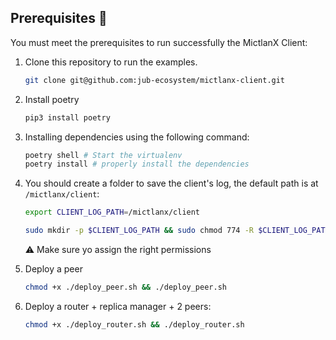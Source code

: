 
## Prerequisites 🧾

You must meet the prerequisites to run successfully the MictlanX Client:

1. Clone this repository to run the examples.

   ```sh
   git clone git@github.com:jub-ecosystem/mictlanx-client.git
   ```
2. Install poetry
    ```sh
    pip3 install poetry
    ```
3. Installing dependencies using the following command:

   ```sh
   poetry shell # Start the virtualenv
   poetry install # properly install the dependencies
   ```
4. You should create a folder to save the client's log, the default path is at ```/mictlanx/client```:

   ```bash
   export CLIENT_LOG_PATH=/mictlanx/client

   sudo mkdir -p $CLIENT_LOG_PATH && sudo chmod 774 -R $CLIENT_LOG_PATH && sudo chown $USER:$USER $CLIENT_LOG_PATH
   ```
   ⚠️ Make sure yo assign the right permissions
5. Deploy a peer
    ```sh
    chmod +x ./deploy_peer.sh && ./deploy_peer.sh
    ```
6. Deploy a router + replica manager + 2 peers:
    ```sh
    chmod +x ./deploy_router.sh && ./deploy_router.sh
    ```

  <!-- :warning: Make sure to assign the right permissions. -->
